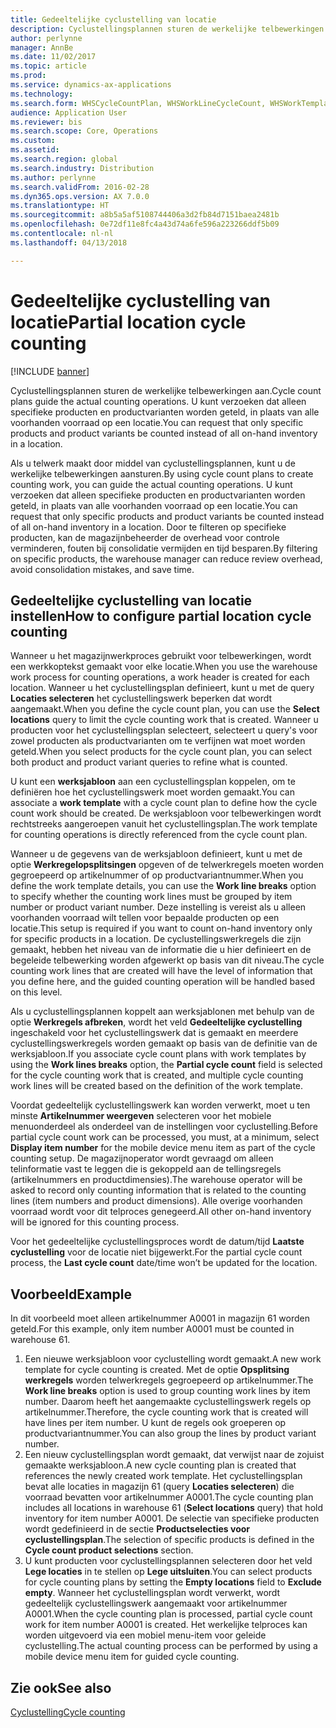 ```yaml
---
title: Gedeeltelijke cyclustelling van locatie
description: Cyclustellingsplannen sturen de werkelijke telbewerkingen aan. U kunt verzoeken dat alleen specifieke producten en productvarianten worden geteld, in plaats van alle voorhanden voorraad op een locatie.
author: perlynne
manager: AnnBe
ms.date: 11/02/2017
ms.topic: article
ms.prod: 
ms.service: dynamics-ax-applications
ms.technology: 
ms.search.form: WHSCycleCountPlan, WHSWorkLineCycleCount, WHSWorkTemplateLineGroup, WHSWorkTemplateTable
audience: Application User
ms.reviewer: bis
ms.search.scope: Core, Operations
ms.custom: 
ms.assetid: 
ms.search.region: global
ms.search.industry: Distribution
ms.author: perlynne
ms.search.validFrom: 2016-02-28
ms.dyn365.ops.version: AX 7.0.0
ms.translationtype: HT
ms.sourcegitcommit: a8b5a5af5108744406a3d2fb84d7151baea2481b
ms.openlocfilehash: 0e72df11e8fc4a43d74a6fe596a223266ddf5b09
ms.contentlocale: nl-nl
ms.lasthandoff: 04/13/2018

---
```


# <a name="partial-location-cycle-counting"></a><span data-ttu-id="c7d3d-104">Gedeeltelijke cyclustelling van locatie</span><span class="sxs-lookup"><span data-stu-id="c7d3d-104">Partial location cycle counting</span></span>

[!INCLUDE [banner](../includes/banner.md)]

<span data-ttu-id="c7d3d-105">Cyclustellingsplannen sturen de werkelijke telbewerkingen aan.</span><span class="sxs-lookup"><span data-stu-id="c7d3d-105">Cycle count plans guide the actual counting operations.</span></span> <span data-ttu-id="c7d3d-106">U kunt verzoeken dat alleen specifieke producten en productvarianten worden geteld, in plaats van alle voorhanden voorraad op een locatie.</span><span class="sxs-lookup"><span data-stu-id="c7d3d-106">You can request that only specific products and product variants be counted instead of all on-hand inventory in a location.</span></span>

<span data-ttu-id="c7d3d-107">Als u telwerk maakt door middel van cyclustellingsplannen, kunt u de werkelijke telbewerkingen aansturen.</span><span class="sxs-lookup"><span data-stu-id="c7d3d-107">By using cycle count plans to create counting work, you can guide the actual counting operations.</span></span> <span data-ttu-id="c7d3d-108">U kunt verzoeken dat alleen specifieke producten en productvarianten worden geteld, in plaats van alle voorhanden voorraad op een locatie.</span><span class="sxs-lookup"><span data-stu-id="c7d3d-108">You can request that only specific products and product variants be counted instead of all on-hand inventory in a location.</span></span> <span data-ttu-id="c7d3d-109">Door te filteren op specifieke producten, kan de magazijnbeheerder de overhead voor controle verminderen, fouten bij consolidatie vermijden en tijd besparen.</span><span class="sxs-lookup"><span data-stu-id="c7d3d-109">By filtering on specific products, the warehouse manager can reduce review overhead, avoid consolidation mistakes, and save time.</span></span>

## <a name="how-to-configure-partial-location-cycle-counting"></a><span data-ttu-id="c7d3d-110">Gedeeltelijke cyclustelling van locatie instellen</span><span class="sxs-lookup"><span data-stu-id="c7d3d-110">How to configure partial location cycle counting</span></span>
<span data-ttu-id="c7d3d-111">Wanneer u het magazijnwerkproces gebruikt voor telbewerkingen, wordt een werkkoptekst gemaakt voor elke locatie.</span><span class="sxs-lookup"><span data-stu-id="c7d3d-111">When you use the warehouse work process for counting operations, a work header is created for each location.</span></span> <span data-ttu-id="c7d3d-112">Wanneer u het cyclustellingsplan definieert, kunt u met de query **Locaties selecteren** het cyclustellingswerk beperken dat wordt aangemaakt.</span><span class="sxs-lookup"><span data-stu-id="c7d3d-112">When you define the cycle count plan, you can use the **Select locations** query to limit the cycle counting work that is created.</span></span> <span data-ttu-id="c7d3d-113">Wanneer u producten voor het cyclustellingsplan selecteert, selecteert u query's voor zowel producten als productvarianten om te verfijnen wat moet worden geteld.</span><span class="sxs-lookup"><span data-stu-id="c7d3d-113">When you select products for the cycle count plan, you can select both product and product variant queries to refine what is counted.</span></span> 

<span data-ttu-id="c7d3d-114">U kunt een **werksjabloon** aan een cyclustellingsplan koppelen, om te definiëren hoe het cyclustellingswerk moet worden gemaakt.</span><span class="sxs-lookup"><span data-stu-id="c7d3d-114">You can associate a **work template** with a cycle count plan to define how the cycle count work should be created.</span></span> <span data-ttu-id="c7d3d-115">De werksjabloon voor telbewerkingen wordt rechtstreeks aangeroepen vanuit het cyclustellingsplan.</span><span class="sxs-lookup"><span data-stu-id="c7d3d-115">The work template for counting operations is directly referenced from the cycle count plan.</span></span> 

<span data-ttu-id="c7d3d-116">Wanneer u de gegevens van de werksjabloon definieert, kunt u met de optie **Werkregelopsplitsingen** opgeven of de telwerkregels moeten worden gegroepeerd op artikelnummer of op productvariantnummer.</span><span class="sxs-lookup"><span data-stu-id="c7d3d-116">When you define the work template details, you can use the **Work line breaks** option to specify whether the counting work lines must be grouped by item number or product variant number.</span></span> <span data-ttu-id="c7d3d-117">Deze instelling is vereist als u alleen voorhanden voorraad wilt tellen voor bepaalde producten op een locatie.</span><span class="sxs-lookup"><span data-stu-id="c7d3d-117">This setup is required if you want to count on-hand inventory only for specific products in a location.</span></span> <span data-ttu-id="c7d3d-118">De cyclustellingswerkregels die zijn gemaakt, hebben het niveau van de informatie die u hier definieert en de begeleide telbewerking worden afgewerkt op basis van dit niveau.</span><span class="sxs-lookup"><span data-stu-id="c7d3d-118">The cycle counting work lines that are created will have the level of information that you define here, and the guided counting operation will be handled based on this level.</span></span> 

<span data-ttu-id="c7d3d-119">Als u cyclustellingsplannen koppelt aan werksjablonen met behulp van de optie **Werkregels afbreken**, wordt het veld **Gedeeltelijke cyclustelling** ingeschakeld voor het cyclustellingswerk dat is gemaakt en meerdere cyclustellingswerkregels worden gemaakt op basis van de definitie van de werksjabloon.</span><span class="sxs-lookup"><span data-stu-id="c7d3d-119">If you associate cycle count plans with work templates by using the **Work lines breaks** option, the **Partial cycle count** field is selected for the cycle counting work that is created, and multiple cycle counting work lines will be created based on the definition of the work template.</span></span> 

<span data-ttu-id="c7d3d-120">Voordat gedeeltelijk cyclustellingswerk kan worden verwerkt, moet u ten minste **Artikelnummer weergeven** selecteren voor het mobiele menuonderdeel als onderdeel van de instellingen voor cyclustelling.</span><span class="sxs-lookup"><span data-stu-id="c7d3d-120">Before partial cycle count work can be processed, you must, at a minimum, select **Display item number** for the mobile device menu item as part of the cycle counting setup.</span></span> <span data-ttu-id="c7d3d-121">De magazijnoperator wordt gevraagd om alleen telinformatie vast te leggen die is gekoppeld aan de tellingsregels (artikelnummers en productdimensies).</span><span class="sxs-lookup"><span data-stu-id="c7d3d-121">The warehouse operator will be asked to record only counting information that is related to the counting lines (item numbers and product dimensions).</span></span> <span data-ttu-id="c7d3d-122">Alle overige voorhanden voorraad wordt voor dit telproces genegeerd.</span><span class="sxs-lookup"><span data-stu-id="c7d3d-122">All other on-hand inventory will be ignored for this counting process.</span></span> 

<span data-ttu-id="c7d3d-123">Voor het gedeeltelijke cyclustellingsproces wordt de datum/tijd **Laatste cyclustelling** voor de locatie niet bijgewerkt.</span><span class="sxs-lookup"><span data-stu-id="c7d3d-123">For the partial cycle count process, the **Last cycle count** date/time won’t be updated for the location.</span></span>

## <a name="example"></a><span data-ttu-id="c7d3d-124">Voorbeeld</span><span class="sxs-lookup"><span data-stu-id="c7d3d-124">Example</span></span>
<span data-ttu-id="c7d3d-125">In dit voorbeeld moet alleen artikelnummer A0001 in magazijn 61 worden geteld.</span><span class="sxs-lookup"><span data-stu-id="c7d3d-125">For this example, only item number A0001 must be counted in warehouse 61.</span></span>

1.  <span data-ttu-id="c7d3d-126">Een nieuwe werksjabloon voor cyclustelling wordt gemaakt.</span><span class="sxs-lookup"><span data-stu-id="c7d3d-126">A new work template for cycle counting is created.</span></span> <span data-ttu-id="c7d3d-127">Met de optie **Opsplitsing werkregels** worden telwerkregels gegroepeerd op artikelnummer.</span><span class="sxs-lookup"><span data-stu-id="c7d3d-127">The **Work line breaks** option is used to group counting work lines by item number.</span></span> <span data-ttu-id="c7d3d-128">Daarom heeft het aangemaakte cyclustellingswerk regels op artikelnummer.</span><span class="sxs-lookup"><span data-stu-id="c7d3d-128">Therefore, the cycle counting work that is created will have lines per item number.</span></span> <span data-ttu-id="c7d3d-129">U kunt de regels ook groeperen op productvariantnummer.</span><span class="sxs-lookup"><span data-stu-id="c7d3d-129">You can also group the lines by product variant number.</span></span>
2.  <span data-ttu-id="c7d3d-130">Een nieuw cyclustellingsplan wordt gemaakt, dat verwijst naar de zojuist gemaakte werksjabloon.</span><span class="sxs-lookup"><span data-stu-id="c7d3d-130">A new cycle counting plan is created that references the newly created work template.</span></span> <span data-ttu-id="c7d3d-131">Het cyclustellingsplan bevat alle locaties in magazijn 61 (query **Locaties selecteren**) die voorraad bevatten voor artikelnummer A0001.</span><span class="sxs-lookup"><span data-stu-id="c7d3d-131">The cycle counting plan includes all locations in warehouse 61 (**Select locations** query) that hold inventory for item number A0001.</span></span> <span data-ttu-id="c7d3d-132">De selectie van specifieke producten wordt gedefinieerd in de sectie **Productselecties voor cyclustellingsplan**.</span><span class="sxs-lookup"><span data-stu-id="c7d3d-132">The selection of specific products is defined in the **Cycle count product selections** section.</span></span>
3.  <span data-ttu-id="c7d3d-133">U kunt producten voor cyclustellingsplannen selecteren door het veld **Lege locaties** in te stellen op **Lege uitsluiten**.</span><span class="sxs-lookup"><span data-stu-id="c7d3d-133">You can select products for cycle counting plans by setting the **Empty locations** field to **Exclude empty**.</span></span> <span data-ttu-id="c7d3d-134">Wanneer het cyclustellingsplan wordt verwerkt, wordt gedeeltelijk cyclustellingswerk aangemaakt voor artikelnummer A0001.</span><span class="sxs-lookup"><span data-stu-id="c7d3d-134">When the cycle counting plan is processed, partial cycle count work for item number A0001 is created.</span></span> <span data-ttu-id="c7d3d-135">Het werkelijke telproces kan worden uitgevoerd via een mobiel menu-item voor geleide cyclustelling.</span><span class="sxs-lookup"><span data-stu-id="c7d3d-135">The actual counting process can be performed by using a mobile device menu item for guided cycle counting.</span></span>



<a name="see-also"></a><span data-ttu-id="c7d3d-136">Zie ook</span><span class="sxs-lookup"><span data-stu-id="c7d3d-136">See also</span></span>
--------

[<span data-ttu-id="c7d3d-137">Cyclustelling</span><span class="sxs-lookup"><span data-stu-id="c7d3d-137">Cycle counting</span></span>](cycle-counting.md)


